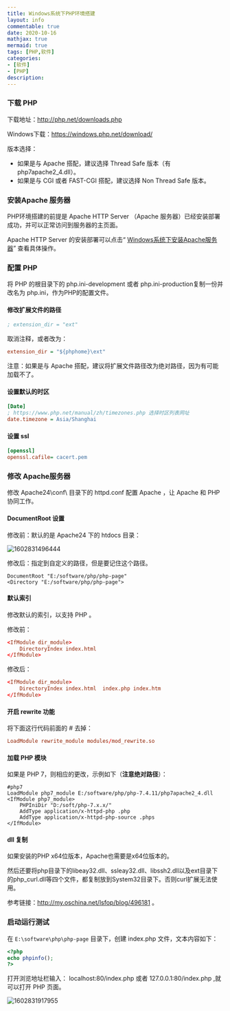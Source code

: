 ```yaml
---
title: Windows系统下PHP环境搭建
layout: info
commentable: true
date: 2020-10-16
mathjax: true
mermaid: true
tags: [PHP,软件]
categories: 
- [软件]
- [PHP]
description: 
---
```


### 下载 PHP

下载地址：http://php.net/downloads.php

Windows下载：https://windows.php.net/download/

版本选择：

- 如果是与 Apache 搭配，建议选择 Thread Safe 版本（有 php7apache2_4.dll）。
- 如果是与 CGI 或者 FAST-CGI 搭配，建议选择 Non Thread Safe 版本。

<!--more-->

### 安装Apache 服务器

PHP环境搭建的前提是 Apache HTTP Server （Apache 服务器）已经安装部署成功，并可以正常访问到服务器的主页面。

Apache HTTP Server 的安装部署可以点击“ [Windows系统下安装Apache服务器](https://jueee.github.io/2020/10/2020-10-15-Windows系统下安装Apache服务器)” 查看具体操作。

### 配置 PHP

将 PHP 的根目录下的 php.ini-development 或者 php.ini-production复制一份并改名为 php.ini，作为PHP的配置文件。

#### 修改扩展文件的路径

```ini
; extension_dir = "ext" 
```

取消注释，或者改为： 

```ini
extension_dir = "${phphome}\ext"
```

注意：如果是与 Apache 搭配，建议将扩展文件路径改为绝对路径，因为有可能加载不了。

#### 设置默认的时区

```ini
[Date]
; https://www.php.net/manual/zh/timezones.php 选择时区列表网址
date.timezone = Asia/Shanghai
```

#### 设置 ssl

```ini
[openssl]
openssl.cafile= cacert.pem
```

### 修改 Apache服务器

修改 Apache24\conf\ 目录下的 httpd.conf 配置 Apache ，让 Apache 和 PHP 协同工作。

#### DocumentRoot 设置

修改前：默认的是 Apache24 下的 htdocs 目录：

![1602831496444](/images/2020/10/1602831496444.png)

修改后：指定到自定义的路径，但是要记住这个路径。

```
DocumentRoot "E:/software/php/php-page"
<Directory "E:/software/php/php-page">
```

#### 默认索引

修改默认的索引，以支持 PHP 。

修改前：

```conf
<IfModule dir_module>
    DirectoryIndex index.html
</IfModule>
```

修改后：

```conf
<IfModule dir_module>
    DirectoryIndex index.html  index.php index.htm
</IfModule>
```

#### 开启 rewrite 功能

将下面这行代码前面的 # 去掉：

```conf
LoadModule rewrite_module modules/mod_rewrite.so
```

#### 加载 PHP 模块

如果是 PHP 7，则相应的更改，示例如下（**注意绝对路径**）：

```
#php7
LoadModule php7_module E:/software/php/php-7.4.11/php7apache2_4.dll
<IfModule php7_module> 
    PHPIniDir "D:/soft/php-7.x.x/" 
    AddType application/x-httpd-php .php
    AddType application/x-httpd-php-source .phps
</IfModule>
```

#### dll 复制

如果安装的PHP x64位版本，Apache也需要是x64位版本的。

然后还要将php目录下的libeay32.dll、ssleay32.dll、libssh2.dll以及ext目录下的php_curl.dll等四个文件，都复制放到System32目录下。否则curl扩展无法使用。

参考链接：http://my.oschina.net/lsfop/blog/496181 。

### 启动运行测试

在 `E:\software\php\php-page` 目录下，创建 index.php 文件，文本内容如下：

```php
<?php
echo phpinfo();
?>
```

打开浏览地址栏输入： localhost:80/index.php 或者 127.0.0.1:80/index.php ,就可以打开 PHP 页面。

![1602831917955](/images/2020/10/1602831917955.png)